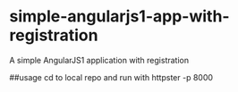 # simple-angularjs1-app-with-registration
A simple AngularJS1 application with registration

##usage
cd to local repo and run with httpster -p 8000
